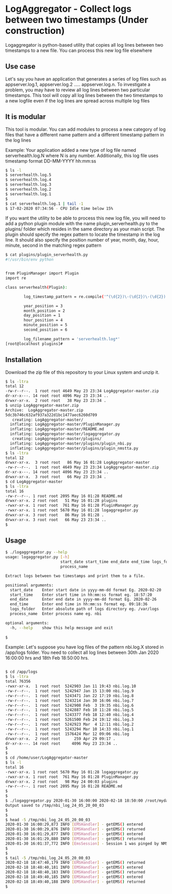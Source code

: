 # LogAggregator - Collect logs between two timestamps (Under construction)

Logaggregator is python-based utility that copies all log lines between two timestamps to a new file. You can process this new log file elsewhere

## Use case
Let's say you have an application that generates a series of log files such as appserver.log.1, appserver.log.2 ..... appserver.log.n.
To investigate a problem, you may have to review all log lines between two particular timestamps. This tool will copy all log lines between the two timestamps to a new logfile even if the log lines are spread across multiple log files

## It is modular
This tool is modular. You can add modules to process a new category of log files that have a different name pattern and a different timestamp pattern in the log lines

Example: Your application added a new type of log file named serverhealth.log.N where N is any number. Additionally, this log file uses timestamp format DD-MM-YYYY hh:mm:ss

 ````bash
$ ls -l
$ serverhealth.log.5
$ serverhealth.log.4
$ serverhealth.log.3
$ serverhealth.log.2
$ serverhealth.log.1
$
$ cat serverhealth.log.1 | tail -1
$ 17-02-2020 07:34:56 - CPU Idle time below 15%

````

If you want the utility to be able to process this new log file, you will need to add a python plugin module with the name plugin_serverhealth.py to the plugins/ folder which resides in the same directory as your main script. The plugin should specify the regex pattern to locate the timestamp in the log line. It should also specify the position number of year, month, day, hour, minute, second in the matching regex pattern

````bash
$ cat plugins/plugin_serverhealth.py
#!/usr/bin/env python


from PluginManager import Plugin
import re

class serverhealth(Plugin):

        log_timestamp_pattern = re.compile('^(\d{2})\-(\d{2})\-(\d{2}) (\d{2}):(\d{2}):(\d{2}).*$')

        year_position = 3
        month_position = 2
        day_position = 1
        hour_position = 4
        minute_position = 5
        second_position = 6

        log_filename_pattern = 'serverhealth.log*'
[root@localhost plugins]# 
````

## Installation

Download the zip file of this repository to your Linux system and unzip it. 

````bash
$ ls -ltra
total 12
-rw-r--r--.  1 root root 4649 May 23 23:34 LogAggregator-master.zip
dr-xr-x---. 14 root root 4096 May 23 23:34 ..
drwxr-xr-x.  2 root root   38 May 23 23:34 .
$ unzip LogAggregator-master.zip 
Archive:  LogAggregator-master.zip
5dc3b746c632af937a322d1bc1477aec6260d709
   creating: LogAggregator-master/
  inflating: LogAggregator-master/PluginManager.py  
  inflating: LogAggregator-master/README.md  
  inflating: LogAggregator-master/logaggregator.py  
   creating: LogAggregator-master/plugins/
  inflating: LogAggregator-master/plugins/plugin_nbi.py  
  inflating: LogAggregator-master/plugins/plugin_nmstta.py  
$ ls -ltra
total 12
drwxr-xr-x.  3 root root   86 May 16 01:28 LogAggregator-master
-rw-r--r--.  1 root root 4649 May 23 23:34 LogAggregator-master.zip
dr-xr-x---. 14 root root 4096 May 23 23:34 ..
drwxr-xr-x.  3 root root   66 May 23 23:34 .
$ cd LogAggregator-master
$ ls -ltra
total 16
-rw-r--r--. 1 root root 2095 May 16 01:28 README.md
drwxr-xr-x. 2 root root   51 May 16 01:28 plugins
-rwxr-xr-x. 1 root root  761 May 16 01:28 PluginManager.py
-rwxr-xr-x. 1 root root 5670 May 16 01:28 logaggregator.py
drwxr-xr-x. 3 root root   86 May 16 01:28 .
drwxr-xr-x. 3 root root   66 May 23 23:34 ..
$

````

## Usage

````bash
$ ./logaggregator.py --help
usage: logaggregator.py [-h]
                        start_date start_time end_date end_time logs_folder
                        process_name

Extract logs between two timestamps and print them to a file.

positional arguments:
  start_date    Enter start date in yyyy-mm-dd format Eg. 2020-02-20
  start_time    Enter start time in hh:mm:ss format eg. 18:57:20
  end_date      Enter end date in yyyy-mm-dd format Eg. 2020-02-26
  end_time      Enter end time in hh:mm:ss format eg. 09:18:36
  logs_folder   Enter absolute path of logs directory eg. /var/logs
  process_name  Enter process name eg. nbi

optional arguments:
  -h, --help    show this help message and exit
  
$
````

Example:
Let's suppose you have log files of the pattern nbi.log.X stored in /app/logs folder. 
You need to collect all log lines between 30th Jan 2020 16:00:00 hrs and 18th Feb 18:50:00 hrs.

````bash

$ cd /app/logs
$ ls -ltra
total 76356
-rwxr-xr-x.  1 root root  5242903 Jan 11 19:43 nbi.log.10
-rw-r--r--.  1 root root  5242947 Jan 15 13:00 nbi.log.9
-rw-r--r--.  1 root root  5243471 Jan 22 17:19 nbi.log.8
-rw-r--r--.  1 root root  5243214 Jan 30 16:06 nbi.log.7
-rw-r--r--.  1 root root  5242908 Feb  3 19:35 nbi.log.6
-rw-r--r--.  1 root root  5242887 Feb 10 11:28 nbi.log.5
-rw-r--r--.  1 root root  5243377 Feb 18 12:40 nbi.log.4
-rw-r--r--.  1 root root  5261500 Feb 24 19:12 nbi.log.3
-rw-r--r--.  1 root root  5242923 Mar  4 12:11 nbi.log.2
-rw-r--r--.  1 root root  5243294 Mar 10 14:33 nbi.log.1
-rw-r--r--.  1 root root  1576424 Mar 12 09:06 nbi.log
drwxr-xr-x.  2 root root      259 Apr 29 09:17 .
dr-xr-x---. 14 root root     4096 May 23 23:34 ..
$
$
$ cd /home/user/LogAggregator-master
$ ls -l
total 16
-rwxr-xr-x. 1 root root 5670 May 16 01:28 logaggregator.py
-rwxr-xr-x. 1 root root  761 May 16 01:28 PluginManager.py
drwxr-xr-x. 2 root root   98 May 24 00:03 plugins
-rw-r--r--. 1 root root 2095 May 16 01:28 README.md
$
$
$ ./logaggregator.py 2020-01-30 16:00:00 2020-02-18 18:50:00 /root/mydata/ nbi
Output saved to /tmp/nbi_log_24_05_20_00_03
$
$
$ head -5 /tmp/nbi_log_24_05_20_00_03
2020-01-30 16:00:29,873 INFO [EMSHandler] - getEMS() entered
2020-01-30 16:00:29,876 INFO [EMSHandler] - getEMS() returned
2020-01-30 16:01:29,877 INFO [EMSHandler] - getEMS() entered
2020-01-30 16:01:29,880 INFO [EMSHandler] - getEMS() returned
2020-01-30 16:01:37,772 INFO [EmsSession] - Session 1 was pinged by NMS
$
$
$ tail -5 /tmp/nbi_log_24_05_20_00_03
2020-02-18 18:47:40,179 INFO [EMSHandler] - getEMS() returned
2020-02-18 18:48:40,181 INFO [EMSHandler] - getEMS() entered
2020-02-18 18:48:40,183 INFO [EMSHandler] - getEMS() returned
2020-02-18 18:49:40,185 INFO [EMSHandler] - getEMS() entered
2020-02-18 18:49:40,188 INFO [EMSHandler] - getEMS() returned
$
````
